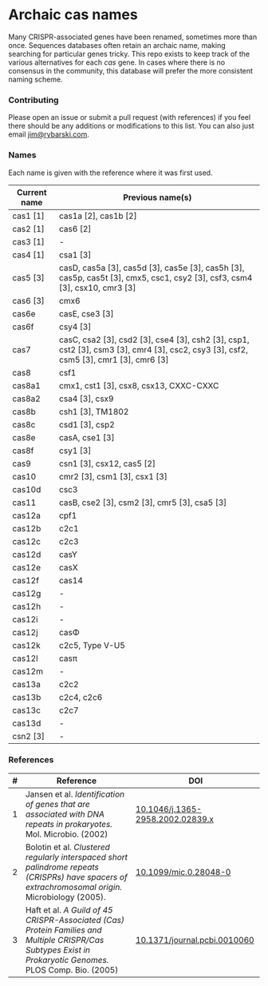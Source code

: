 # Archaic cas names

Many CRISPR-associated genes have been renamed, sometimes more than once. Sequences databases often retain an archaic name, making searching for particular genes tricky. This repo exists to keep track of the various alternatives for each *cas* gene. In cases where there is no consensus in the community, this database will prefer the more consistent naming scheme. 

### Contributing

Please open an issue or submit a pull request (with references) if you feel there should be any additions or modifications to this list. You can also just email [jim@rybarski.com](mailto:jim@rybarski.com).

### Names

Each name is given with the reference where it was first used.

| Current name | Previous name(s) |
| --- | --- |
| cas1 [1] | cas1a [2], cas1b [2] |
| cas2 [1] | cas6 [2] |
| cas3 [1] | - |
| cas4 [1] | csa1 [3] |
| cas5 [3] | casD, cas5a [3], cas5d [3], cas5e [3], cas5h [3], cas5p, cas5t [3], cmx5, csc1, csy2 [3], csf3, csm4 [3], csx10, cmr3 [3] |
| cas6 [3] | cmx6 |
| cas6e | casE, cse3 [3] |
| cas6f | csy4 [3] |
| cas7 | casC, csa2 [3], csd2 [3], cse4 [3], csh2 [3], csp1, cst2 [3], csm3 [3], cmr4 [3], csc2, csy3 [3], csf2, csm5 [3], cmr1 [3], cmr6 [3] |
| cas8 | csf1 |
| cas8a1 | cmx1, cst1 [3], csx8, csx13, CXXC-CXXC |
| cas8a2 | csa4 [3], csx9 |
| cas8b | csh1 [3], TM1802 |
| cas8c | csd1 [3], csp2 |
| cas8e | casA, cse1 [3] |
| cas8f | csy1 [3] | 
| cas9 | csn1 [3], csx12, cas5 [2] | 
| cas10 | cmr2 [3], csm1 [3], csx1 [3] |
| cas10d | csc3 | 
| cas11 | casB, cse2 [3], csm2 [3], cmr5 [3], csa5 [3] | 
| cas12a | cpf1 | 
| cas12b | c2c1 |
| cas12c | c2c3 |
| cas12d | casY |
| cas12e | casX |
| cas12f | cas14 |
| cas12g | - |
| cas12h | - |
| cas12i | - |
| cas12j | casΦ |
| cas12k | c2c5, Type V-U5 |
| cas12l | casπ |
| cas12m | - |
| cas13a | c2c2 |
| cas13b | c2c4, c2c6 |
| cas13c | c2c7 |
| cas13d | - |
| csn2 [3] | - |
 
### References

| \# | Reference | DOI |
| --- | --- | --- |
| 1 | Jansen et al. *Identification of genes that are associated with DNA repeats in prokaryotes.* Mol. Microbio. (2002) | [10.1046/j.1365-2958.2002.02839.x](https://doi.org/10.1046/j.1365-2958.2002.02839.x) |
| 2 | Bolotin et al. *Clustered regularly interspaced short palindrome repeats (CRISPRs) have spacers of extrachromosomal origin.* Microbiology (2005). | [10.1099/mic.0.28048-0](https://doi.org/10.1099/mic.0.28048-0) |
| 3 | Haft et al. *A Guild of 45 CRISPR-Associated (Cas) Protein Families and Multiple CRISPR/Cas Subtypes Exist in Prokaryotic Genomes.* PLOS Comp. Bio. (2005) | [10.1371/journal.pcbi.0010060](https://doi.org/10.1371/journal.pcbi.0010060) |
